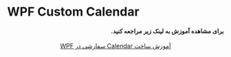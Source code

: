 # WPF Custom Calendar
<h4 dir="rtl" align="right">
برای مشاهده آموزش به لینک زیر مراجعه کنید.
</h4>
<p dir="rtl" align="center">
  <a href="https://sourcesara.com/wpf-custom-calendar-style/">آموزش ساخت Calendar سفارشی در WPF</a>
</p>

<p dir="rtl" align="center">
  <img alt="WPF Custom Calendar" src="./Docs/Preview.png>
</p>
